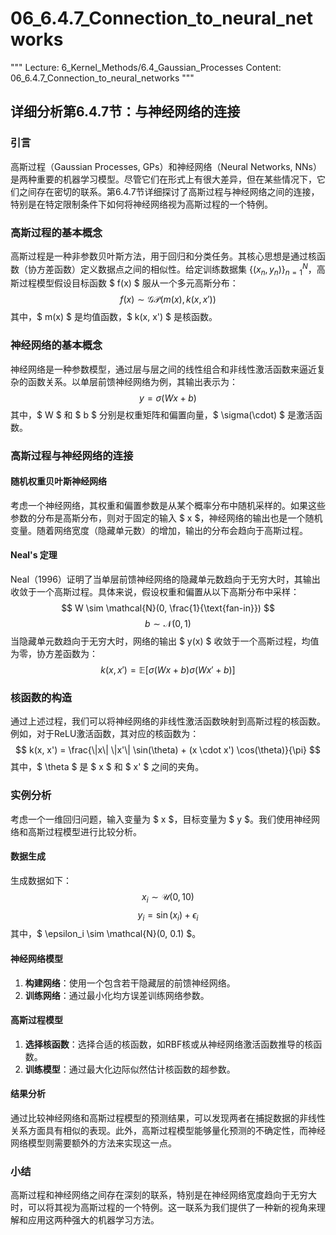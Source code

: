 # 06_6.4.7_Connection_to_neural_networks

"""
Lecture: 6_Kernel_Methods/6.4_Gaussian_Processes
Content: 06_6.4.7_Connection_to_neural_networks
"""

## 详细分析第6.4.7节：与神经网络的连接

### 引言
高斯过程（Gaussian Processes, GPs）和神经网络（Neural Networks, NNs）是两种重要的机器学习模型。尽管它们在形式上有很大差异，但在某些情况下，它们之间存在密切的联系。第6.4.7节详细探讨了高斯过程与神经网络之间的连接，特别是在特定限制条件下如何将神经网络视为高斯过程的一个特例。

### 高斯过程的基本概念
高斯过程是一种非参数贝叶斯方法，用于回归和分类任务。其核心思想是通过核函数（协方差函数）定义数据点之间的相似性。给定训练数据集 $\{(x_n, y_n)\}_{n=1}^{N}$，高斯过程模型假设目标函数 $ f(x) $ 服从一个多元高斯分布：
$$ f(x) \sim \mathcal{GP}(m(x), k(x, x')) $$
其中，$ m(x) $ 是均值函数，$ k(x, x') $ 是核函数。

### 神经网络的基本概念
神经网络是一种参数模型，通过层与层之间的线性组合和非线性激活函数来逼近复杂的函数关系。以单层前馈神经网络为例，其输出表示为：
$$ y = \sigma(Wx + b) $$
其中，$ W $ 和 $ b $ 分别是权重矩阵和偏置向量，$ \sigma(\cdot) $ 是激活函数。

### 高斯过程与神经网络的连接
#### 随机权重贝叶斯神经网络
考虑一个神经网络，其权重和偏置参数是从某个概率分布中随机采样的。如果这些参数的分布是高斯分布，则对于固定的输入 $ x $，神经网络的输出也是一个随机变量。随着网络宽度（隐藏单元数）的增加，输出的分布会趋向于高斯过程。

#### Neal's 定理
Neal（1996）证明了当单层前馈神经网络的隐藏单元数趋向于无穷大时，其输出收敛于一个高斯过程。具体来说，假设权重和偏置从以下高斯分布中采样：
$$ W \sim \mathcal{N}(0, \frac{1}{\text{fan-in}}) $$
$$ b \sim \mathcal{N}(0, 1) $$
当隐藏单元数趋向于无穷大时，网络的输出 $ y(x) $ 收敛于一个高斯过程，均值为零，协方差函数为：
$$ k(x, x') = \mathbb{E}[\sigma(Wx + b) \sigma(Wx' + b)] $$

### 核函数的构造
通过上述过程，我们可以将神经网络的非线性激活函数映射到高斯过程的核函数。例如，对于ReLU激活函数，其对应的核函数为：
$$ k(x, x') = \frac{\|x\| \|x'\| \sin(\theta) + (x \cdot x') \cos(\theta)}{\pi} $$
其中，$ \theta $ 是 $ x $ 和 $ x' $ 之间的夹角。

### 实例分析
考虑一个一维回归问题，输入变量为 $ x $，目标变量为 $ y $。我们使用神经网络和高斯过程模型进行比较分析。

#### 数据生成
生成数据如下：
$$ x_i \sim \mathcal{U}(0, 10) $$
$$ y_i = \sin(x_i) + \epsilon_i $$
其中，$ \epsilon_i \sim \mathcal{N}(0, 0.1) $。

#### 神经网络模型
1. **构建网络**：使用一个包含若干隐藏层的前馈神经网络。
2. **训练网络**：通过最小化均方误差训练网络参数。

#### 高斯过程模型
1. **选择核函数**：选择合适的核函数，如RBF核或从神经网络激活函数推导的核函数。
2. **训练模型**：通过最大化边际似然估计核函数的超参数。

#### 结果分析
通过比较神经网络和高斯过程模型的预测结果，可以发现两者在捕捉数据的非线性关系方面具有相似的表现。此外，高斯过程模型能够量化预测的不确定性，而神经网络模型则需要额外的方法来实现这一点。

### 小结
高斯过程和神经网络之间存在深刻的联系，特别是在神经网络宽度趋向于无穷大时，可以将其视为高斯过程的一个特例。这一联系为我们提供了一种新的视角来理解和应用这两种强大的机器学习方法。

